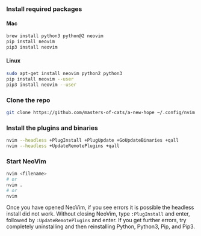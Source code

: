### Install required packages

#### Mac

```sh
brew install python3 python@2 neovim
pip install neovim
pip3 install neovim
```

#### Linux

```sh
sudo apt-get install neovim python2 python3
pip install neovim --user
pip3 install neovim --user
```

### Clone the repo

```sh
git clone https://github.com/masters-of-cats/a-new-hope ~/.config/nvim
```

### Install the plugins and binaries

```sh
nvim --headless +PlugInstall +PlugUpdate +GoUpdateBinaries +qall
nvim --headless +UpdateRemotePlugins +qall
```

### Start NeoVim

```sh
nvim <filename>
# or
nvim .
# or
nvim
```

Once you have opened NeoVim, if you see errors it is possible the headless install did not work.
Without closing NeoVim, type `:PlugInstall` and enter, followed by `:UpdateRemotePlugins` and enter.
If you get further errors, try completely uninstalling and then reinstalling Python, Python3, Pip, and Pip3.
